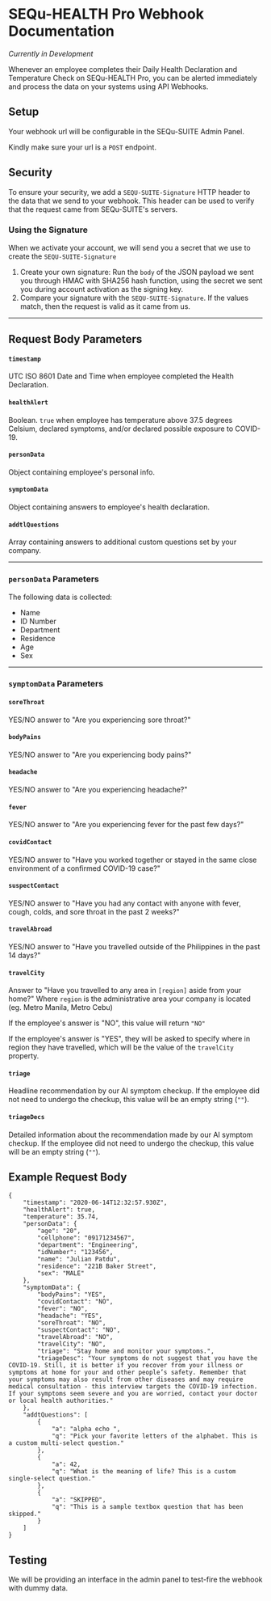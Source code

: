 # SEQu-HEALTH Pro Webhook Documentation

_Currently in Development_

Whenever an employee completes their Daily Health Declaration and Temperature Check on SEQu-HEALTH Pro, you can be alerted immediately and process the data on your systems using API Webhooks.

## Setup

Your webhook url will be configurable in the SEQu-SUITE Admin Panel.

Kindly make sure your url is a `POST` endpoint.

## Security

To ensure your security, we add a `SEQU-SUITE-Signature` HTTP header to the data that we send to your webhook. This header can be used to verify that the request came from SEQu-SUITE's servers.

### Using the Signature

When we activate your account, we will send you a secret that we use to create the `SEQU-SUITE-Signature`

1. Create your own signature: Run the `body` of the JSON payload we sent you through HMAC with SHA256 hash function, using the secret we sent you during account activation as the signing key.
2. Compare your signature with the `SEQU-SUITE-Signature`. If the values match, then the request is valid as it came from us.

---

## Request Body Parameters

#### `timestamp`

UTC ISO 8601 Date and Time when employee completed the Health Declaration.

#### `healthAlert`

Boolean. `true` when employee has temperature above 37.5 degrees Celsium, declared symptoms, and/or declared possible exposure to COVID-19.

#### `personData`

Object containing employee's personal info.

#### `symptomData`

Object containing answers to employee's health declaration.

#### `addtlQuestions`

Array containing answers to additional custom questions set by your company.

---

### `personData` Parameters

The following data is collected:
- Name
- ID Number
- Department
- Residence
- Age
- Sex

---

### `symptomData` Parameters

#### `soreThroat`

YES/NO answer to "Are you experiencing sore throat?"

#### `bodyPains`

YES/NO answer to "Are you experiencing body pains?"

#### `headache`

YES/NO answer to "Are you experiencing headache?"

#### `fever`

YES/NO answer to "Are you experiencing fever for the past few days?"

#### `covidContact`

YES/NO answer to "Have you worked together or stayed in the same close environment of a confirmed COVID-19 case?"

#### `suspectContact`

YES/NO answer to "Have you had any contact with anyone with fever, cough, colds, and sore throat in the past 2 weeks?"

#### `travelAbroad`

YES/NO answer to "Have you travelled outside of the Philippines in the past 14 days?"

#### `travelCity`

Answer to "Have you travelled to any area in `[region]` aside from your home?" Where `region` is the administrative area your company is located (eg. Metro Manila, Metro Cebu)

If the employee's answer is "NO", this value will return `"NO"`

If the employee's answer is "YES", they will be asked to specify where in region they have travelled, which will be the value of the `travelCity` property.

#### `triage`

Headline recommendation by our AI symptom checkup. If the employee did not need to undergo the checkup, this value will be an empty string (`""`).

#### `triageDecs`

Detailed information about the recommendation made by our AI symptom checkup. If the employee did not need to undergo the checkup, this value will be an empty string (`""`).

## Example Request Body

```
{
    "timestamp": "2020-06-14T12:32:57.930Z",
    "healthAlert": true,
    "temperature": 35.74,
    "personData": {
        "age": "20",
        "cellphone": "09171234567",
        "department": "Engineering",
        "idNumber": "123456",
        "name": "Julian Patdu",
        "residence": "221B Baker Street",
        "sex": "MALE"
    },
    "symptomData": {
        "bodyPains": "YES",
        "covidContact": "NO",
        "fever": "NO",
        "headache": "YES",
        "soreThroat": "NO",
        "suspectContact": "NO",
        "travelAbroad": "NO",
        "travelCity": "NO",
        "triage": "Stay home and monitor your symptoms.",
        "triageDesc": "Your symptoms do not suggest that you have the COVID-19. Still, it is better if you recover from your illness or symptoms at home for your and other people’s safety. Remember that your symptoms may also result from other diseases and may require medical consultation - this interview targets the COVID-19 infection. If your symptoms seem severe and you are worried, contact your doctor or local health authorities."
    },
    "addtQuestions": [
        {
            "a": "alpha echo ",
            "q": "Pick your favorite letters of the alphabet. This is a custom multi-select question."
        },
        {
            "a": 42,
            "q": "What is the meaning of life? This is a custom single-select question."
        },
        {
            "a": "SKIPPED",
            "q": "This is a sample textbox question that has been skipped."
        }
    ]
}
```

## Testing

We will be providing an interface in the admin panel to test-fire the webhook with dummy data.